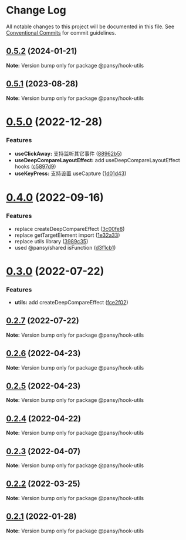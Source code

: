 # Change Log

All notable changes to this project will be documented in this file.
See [Conventional Commits](https://conventionalcommits.org) for commit guidelines.

## [0.5.2](https://github.com/pansyjs/react-hooks/compare/@pansy/hook-utils@0.5.1...@pansy/hook-utils@0.5.2) (2024-01-21)

**Note:** Version bump only for package @pansy/hook-utils





## [0.5.1](https://github.com/pansyjs/react-hooks/compare/@pansy/hook-utils@0.5.0...@pansy/hook-utils@0.5.1) (2023-08-28)

**Note:** Version bump only for package @pansy/hook-utils





# [0.5.0](https://github.com/pansyjs/react-hooks/compare/@pansy/hook-utils@0.4.0...@pansy/hook-utils@0.5.0) (2022-12-28)


### Features

* **useClickAway:** 支持监听其它事件 ([88962b5](https://github.com/pansyjs/react-hooks/commit/88962b55d29a5df0c83e655651bb999611d7b88f))
* **useDeepCompareLayoutEffect:** add useDeepCompareLayoutEffect hooks ([c5897d9](https://github.com/pansyjs/react-hooks/commit/c5897d90f9b017cee971d01bd9cb95c817124bcb))
* **useKeyPress:** 支持设置 useCapture ([1d01d43](https://github.com/pansyjs/react-hooks/commit/1d01d436a1fc1fb2c6d7d143b6207f3cd4810f81))





# [0.4.0](https://github.com/pansyjs/react-hooks/compare/@pansy/hook-utils@0.3.0...@pansy/hook-utils@0.4.0) (2022-09-16)


### Features

* replace createDeepCompareEffect ([3c00fe8](https://github.com/pansyjs/react-hooks/commit/3c00fe8a33cac410f0c3d245e84027ca01431943))
* replace getTargetElement import ([1e32a33](https://github.com/pansyjs/react-hooks/commit/1e32a33d9c47c69ea328e9556b97fee6110dcfaa))
* replace utils library ([3989c35](https://github.com/pansyjs/react-hooks/commit/3989c35e2bb5bf96f538e1b2c78aa306c63541e3))
* used @pansy/shared isFunction ([d3f1cb1](https://github.com/pansyjs/react-hooks/commit/d3f1cb1f7b8bd61bbf9fac19d4972bec7356f705))





# [0.3.0](https://github.com/pansyjs/react-hooks/compare/@pansy/hook-utils@0.2.7...@pansy/hook-utils@0.3.0) (2022-07-22)


### Features

* **utils:** add createDeepCompareEffect ([fce2f02](https://github.com/pansyjs/react-hooks/commit/fce2f02ea2f6de2ee858b9f149a32653aef7dc6e))





## [0.2.7](https://github.com/pansyjs/react-hooks/compare/@pansy/hook-utils@0.2.6...@pansy/hook-utils@0.2.7) (2022-07-22)

**Note:** Version bump only for package @pansy/hook-utils





## [0.2.6](https://github.com/pansyjs/react-hooks/compare/@pansy/hook-utils@0.2.5...@pansy/hook-utils@0.2.6) (2022-04-23)

**Note:** Version bump only for package @pansy/hook-utils





## [0.2.5](https://github.com/pansyjs/react-hooks/compare/@pansy/hook-utils@0.2.4...@pansy/hook-utils@0.2.5) (2022-04-23)

**Note:** Version bump only for package @pansy/hook-utils





## [0.2.4](https://github.com/pansyjs/react-hooks/compare/@pansy/hook-utils@0.2.3...@pansy/hook-utils@0.2.4) (2022-04-22)

**Note:** Version bump only for package @pansy/hook-utils





## [0.2.3](https://github.com/pansyjs/react-hooks/compare/@pansy/hook-utils@0.2.2...@pansy/hook-utils@0.2.3) (2022-04-07)

**Note:** Version bump only for package @pansy/hook-utils





## [0.2.2](https://github.com/pansyjs/react-hooks/compare/@pansy/hook-utils@0.2.1...@pansy/hook-utils@0.2.2) (2022-03-25)

**Note:** Version bump only for package @pansy/hook-utils





## [0.2.1](https://github.com/pansyjs/react-hooks/compare/@pansy/hook-utils@0.2.0...@pansy/hook-utils@0.2.1) (2022-01-28)

**Note:** Version bump only for package @pansy/hook-utils
